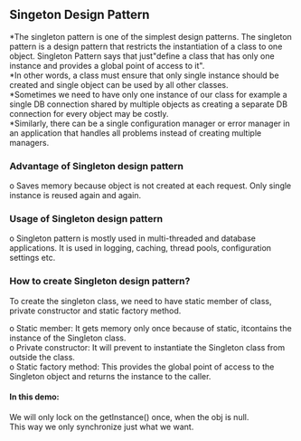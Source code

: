 <h2>Singeton Design Pattern</h2>
*The singleton pattern is one of the simplest design patterns. 
The singleton pattern is a design pattern that restricts the instantiation of a class to one object.
Singleton Pattern says that just"define a class that has only one instance and provides a global point of access to it".<br>
*In other words, a class must ensure that only single instance should be created and single object can be used by all other classes.<br>
*Sometimes we need to have only one instance of our class for example a single DB connection 
shared by multiple objects as creating a separate DB connection for every object may be costly. <br>
*Similarly, there can be a single configuration manager or error manager in an application that handles 
all problems instead of creating multiple managers.

<h3>Advantage of Singleton design pattern</h3>
o	Saves memory because object is not created at each request. Only single instance is reused again and again.<br>

<h3>Usage of Singleton design pattern</h3>
o	Singleton pattern is mostly used in multi-threaded and database applications. 
It is used in logging, caching, thread pools, configuration settings etc.

<h3>How to create Singleton design pattern?</h3>
To create the singleton class, we need to have static member of class, private constructor and static factory method.<br>

o	Static member: It gets memory only once because of static, itcontains the instance of the Singleton class.<br>
o	Private constructor: It will prevent to instantiate the Singleton class from outside the class.<br>
o	Static factory method: This provides the global point of access to the Singleton object and returns the instance to the caller.

<h4>In this demo:</h4>
We will only lock on the getInstance() once, when the obj is null. <br>
This way we only synchronize just what we want.
